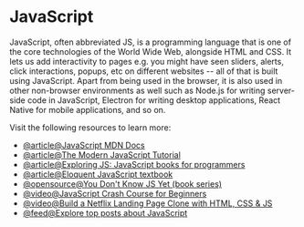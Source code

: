 # JavaScript

JavaScript, often abbreviated JS, is a programming language that is one of the core technologies of the World Wide Web, alongside HTML and CSS. It lets us add interactivity to pages e.g. you might have seen sliders, alerts, click interactions, popups, etc on different websites -- all of that is built using JavaScript. Apart from being used in the browser, it is also used in other non-browser environments as well such as Node.js for writing server-side code in JavaScript, Electron for writing desktop applications, React Native for mobile applications, and so on.

Visit the following resources to learn more:

- [@article@JavaScript MDN Docs](https://developer.mozilla.org/en-US/docs/Web/JavaScript)
- [@article@The Modern JavaScript Tutorial](https://javascript.info/)
- [@article@Exploring JS: JavaScript books for programmers](https://exploringjs.com/)
- [@article@Eloquent JavaScript textbook](https://eloquentjavascript.net/)
- [@opensource@You Don't Know JS Yet (book series)](https://github.com/getify/You-Dont-Know-JS)
- [@video@JavaScript Crash Course for Beginners](https://youtu.be/hdI2bqOjy3c?t=2)
- [@video@Build a Netflix Landing Page Clone with HTML, CSS & JS](https://youtu.be/P7t13SGytRk?t=22)
- [@feed@Explore top posts about JavaScript](https://app.daily.dev/tags/javascript?ref=roadmapsh)
